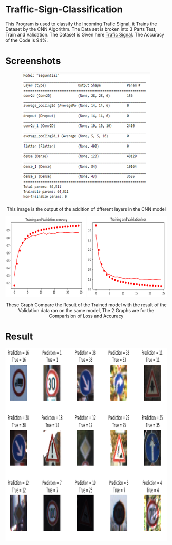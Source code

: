 # Traffic-Sign-Classification
This Program is used to classify the Incoming Trafic Signal, it Trains the Dataset by the CNN Algorithm.
The Data set is broken into 3 Parts Test, Train and Validation. The Dataset is Given here [Trafic Signal](https://drive.google.com/drive/folders/1ddSTt211QxXKtSP_O0zs0qH_p7nv4wGq?usp=sharing).
The Accuracy of the Code is 94%.

# Screenshots

<p align="center">
  <img width="400" height="400" src="CNN_layers.png">
</p>

<p align="center"> This image is the output of the addition of dfferent layers in the CNN model </p>
  
<p align="center">
  <img width="250" height="250" src="traning_validation_accuracy.png">  <img width="250" height="250" src="traning_validation_loss.png">
</p>

<p align="center"> These Graph Compare the Result of the Trained model with the result of the Validation data ran on the same model, The 2 Graphs are for the Comparision of Loss and Accuracy </p>

# Result
<p align="center">
  <img width="700" height="600" src="result.png">
</p>

